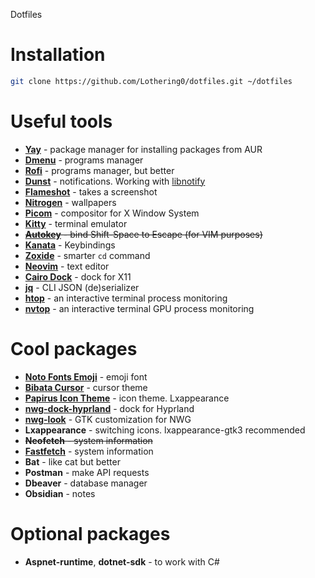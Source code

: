 Dotfiles

# Installation

```sh
git clone https://github.com/Lothering0/dotfiles.git ~/dotfiles
```

# Useful tools
* **[Yay](https://github.com/Jguer/yay)** - package manager for installing packages from AUR
* **[Dmenu](https://wiki.archlinux.org/title/dmenu)** - programs manager
* **[Rofi](https://github.com/davatorium/rofi)** - programs manager, but better
* **[Dunst](https://wiki.archlinux.org/title/Dunst)** - notifications. Working with [libnotify](https://archlinux.org/packages/extra/x86_64/libnotify/)
* **[Flameshot](https://flameshot.org/)** - takes a screenshot
* **[Nitrogen](https://wiki.archlinux.org/title/nitrogen)** - wallpapers
* **[Picom](https://github.com/yshui/picom)** - compositor for X Window System
* **[Kitty](https://sw.kovidgoyal.net/kitty/)** - terminal emulator
* ~~**[Autokey](https://github.com/autokey/autokey)** - bind Shift-Space to Escape (for VIM purposes)~~
* **[Kanata](https://github.com/jtroo/kanata)** - Keybindings
* **[Zoxide](https://github.com/ajeetdsouza/zoxide)** - smarter `cd` command
* **[Neovim](https://neovim.io/)** - text editor
* **[Cairo Dock](https://glx-dock.org/)** - dock for X11
* **[jq](https://jqlang.org/)** - CLI JSON (de)serializer
* **[htop](https://htop.dev/)** - an interactive terminal process monitoring
* **[nvtop](https://github.com/Syllo/nvtop)** - an interactive terminal GPU process monitoring

# Cool packages
* **[Noto Fonts Emoji](https://archlinux.org/packages/extra/any/noto-fonts-emoji/)** - emoji font
* **[Bibata Cursor](https://github.com/ful1e5/Bibata_Cursor)** - cursor theme
* **[Papirus Icon Theme](https://github.com/PapirusDevelopmentTeam/papirus-icon-theme)** - icon theme. Lxappearance
* **[nwg-dock-hyprland](https://archlinux.org/packages/extra/x86_64/nwg-dock-hyprland)** - dock for Hyprland
* **[nwg-look](https://archlinux.org/packages/extra/x86_64/nwg-look/)** - GTK customization for NWG
* **Lxappearance** - switching icons. lxappearance-gtk3 recommended
* ~~**Neofetch** - system information~~
* **[Fastfetch](https://github.com/fastfetch-cli/fastfetch)** - system information
* **Bat** - like cat but better
* **Postman** - make API requests
* **Dbeaver** - database manager
* **Obsidian** - notes

# Optional packages
* **Aspnet-runtime**, **dotnet-sdk** - to work with C#
